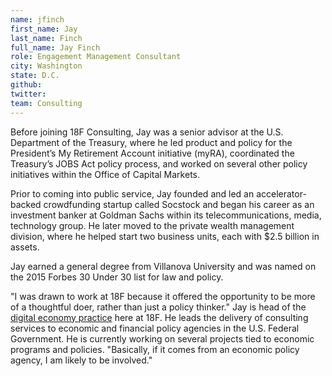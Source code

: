 ```yaml
---
name: jfinch
first_name: Jay
last_name: Finch
full_name: Jay Finch
role: Engagement Management Consultant
city: Washington
state: D.C.
github:
twitter:
team: Consulting
---
```

Before joining 18F Consulting, Jay was a senior advisor at the U.S. Department of the Treasury, where he led product and policy for the President’s My Retirement Account initiative (myRA), coordinated the Treasury’s JOBS Act policy process, and worked on several other policy initiatives within the Office of Capital Markets.

Prior to coming into public service, Jay founded and led an accelerator-backed crowdfunding startup called Socstock and began his career as an investment banker at Goldman Sachs within its telecommunications, media, technology group. He later moved to the private wealth management division, where he helped start two business units, each with $2.5 billion in assets.

Jay earned a general degree from Villanova University and was named on the 2015 Forbes 30 Under 30 list for law and policy.

"I was drawn to work at 18F because it offered the opportunity to be more of a thoughtful doer, rather than just a policy thinker." Jay is head of the [digital economy practice](https://18f.gsa.gov/2015/10/07/digital-economy-practice/) here at 18F. He leads the delivery of consulting services to economic and financial policy agencies in the U.S. Federal Government.	He is currently working on several projects tied to economic programs and policies. "Basically, if it comes from an economic policy agency, I am likely to be involved."

